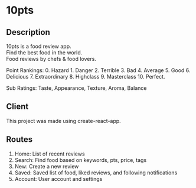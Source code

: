 # 10pts

## Description
10pts is a food review app.  
Find the best food in the world.  
Food reviews by chefs & food lovers.  

Point Rankings: 0. Hazard 1. Danger 2. Terrible 3. Bad 4. Average 5. Good 6. Delicious 7. Extraordinary  8. Highclass 9. Masterclass 10. Perfect.  

Sub Ratings: Taste, Appearance, Texture, Aroma, Balance  

## Client
This project was made using create-react-app.  

## Routes
1. Home: List of recent reviews
2. Search: Find food based on keywords, pts, price, tags
3. New: Create a new review
4. Saved: Saved list of food, liked reviews, and following notifications
5. Account: User account and settings